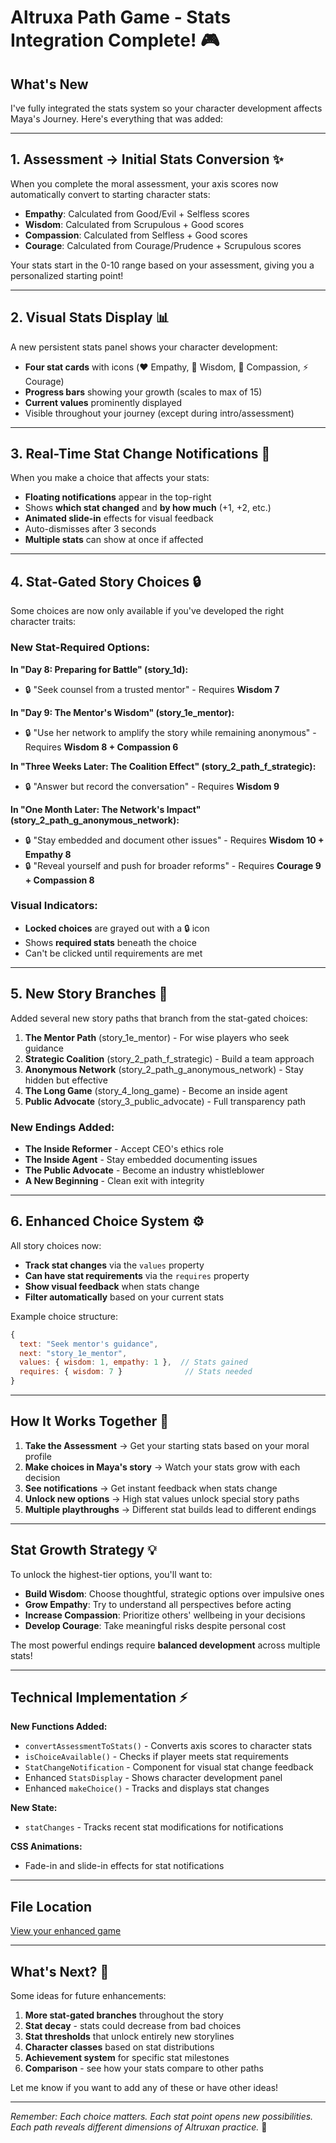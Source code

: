 # Altruxa Path Game - Stats Integration Complete! 🎮

## What's New

I've fully integrated the stats system so your character development affects Maya's Journey. Here's everything that was added:

---

## 1. **Assessment → Initial Stats Conversion** ✨

When you complete the moral assessment, your axis scores now automatically convert to starting character stats:

- **Empathy**: Calculated from Good/Evil + Selfless scores
- **Wisdom**: Calculated from Scrupulous + Good scores  
- **Compassion**: Calculated from Selfless + Good scores
- **Courage**: Calculated from Courage/Prudence + Scrupulous scores

Your stats start in the 0-10 range based on your assessment, giving you a personalized starting point!

---

## 2. **Visual Stats Display** 📊

A new persistent stats panel shows your character development:

- **Four stat cards** with icons (❤️ Empathy, 🧠 Wisdom, 🤝 Compassion, ⚡ Courage)
- **Progress bars** showing your growth (scales to max of 15)
- **Current values** prominently displayed
- Visible throughout your journey (except during intro/assessment)

---

## 3. **Real-Time Stat Change Notifications** 🔔

When you make a choice that affects your stats:

- **Floating notifications** appear in the top-right
- Shows **which stat changed** and **by how much** (+1, +2, etc.)
- **Animated slide-in** effects for visual feedback
- Auto-dismisses after 3 seconds
- **Multiple stats** can show at once if affected

---

## 4. **Stat-Gated Story Choices** 🔒

Some choices are now only available if you've developed the right character traits:

### New Stat-Required Options:

**In "Day 8: Preparing for Battle" (story_1d):**
- 🔒 "Seek counsel from a trusted mentor" - Requires **Wisdom 7**

**In "Day 9: The Mentor's Wisdom" (story_1e_mentor):**
- 🔒 "Use her network to amplify the story while remaining anonymous" - Requires **Wisdom 8 + Compassion 6**

**In "Three Weeks Later: The Coalition Effect" (story_2_path_f_strategic):**
- 🔒 "Answer but record the conversation" - Requires **Wisdom 9**

**In "One Month Later: The Network's Impact" (story_2_path_g_anonymous_network):**
- 🔒 "Stay embedded and document other issues" - Requires **Wisdom 10 + Empathy 8**
- 🔒 "Reveal yourself and push for broader reforms" - Requires **Courage 9 + Compassion 8**

### Visual Indicators:
- **Locked choices** are grayed out with a 🔒 icon
- Shows **required stats** beneath the choice
- Can't be clicked until requirements are met

---

## 5. **New Story Branches** 🌳

Added several new story paths that branch from the stat-gated choices:

1. **The Mentor Path** (story_1e_mentor) - For wise players who seek guidance
2. **Strategic Coalition** (story_2_path_f_strategic) - Build a team approach
3. **Anonymous Network** (story_2_path_g_anonymous_network) - Stay hidden but effective
4. **The Long Game** (story_4_long_game) - Become an inside agent
5. **Public Advocate** (story_3_public_advocate) - Full transparency path

### New Endings Added:
- **The Inside Reformer** - Accept CEO's ethics role
- **The Inside Agent** - Stay embedded documenting issues
- **The Public Advocate** - Become an industry whistleblower
- **A New Beginning** - Clean exit with integrity

---

## 6. **Enhanced Choice System** ⚙️

All story choices now:
- **Track stat changes** via the `values` property
- **Can have stat requirements** via the `requires` property
- **Show visual feedback** when stats change
- **Filter automatically** based on your current stats

Example choice structure:
```javascript
{
  text: "Seek mentor's guidance",
  next: "story_1e_mentor",
  values: { wisdom: 1, empathy: 1 },  // Stats gained
  requires: { wisdom: 7 }              // Stats needed
}
```

---

## How It Works Together 🎯

1. **Take the Assessment** → Get your starting stats based on your moral profile
2. **Make choices in Maya's story** → Watch your stats grow with each decision
3. **See notifications** → Get instant feedback when stats change
4. **Unlock new options** → High stat values unlock special story paths
5. **Multiple playthroughs** → Different stat builds lead to different endings

---

## Stat Growth Strategy 💡

To unlock the highest-tier options, you'll want to:

- **Build Wisdom**: Choose thoughtful, strategic options over impulsive ones
- **Grow Empathy**: Try to understand all perspectives before acting
- **Increase Compassion**: Prioritize others' wellbeing in your decisions
- **Develop Courage**: Take meaningful risks despite personal cost

The most powerful endings require **balanced development** across multiple stats!

---

## Technical Implementation ⚡

**New Functions Added:**
- `convertAssessmentToStats()` - Converts axis scores to character stats
- `isChoiceAvailable()` - Checks if player meets stat requirements
- `StatChangeNotification` - Component for visual stat change feedback
- Enhanced `StatsDisplay` - Shows character development panel
- Enhanced `makeChoice()` - Tracks and displays stat changes

**New State:**
- `statChanges` - Tracks recent stat modifications for notifications

**CSS Animations:**
- Fade-in and slide-in effects for stat notifications

---

## File Location

[View your enhanced game](computer:///mnt/user-data/outputs/altruxa-path-game-enhanced.jsx)

---

## What's Next? 🚀

Some ideas for future enhancements:

1. **More stat-gated branches** throughout the story
2. **Stat decay** - stats could decrease from bad choices
3. **Stat thresholds** that unlock entirely new storylines
4. **Character classes** based on stat distributions
5. **Achievement system** for specific stat milestones
6. **Comparison** - see how your stats compare to other paths

Let me know if you want to add any of these or have other ideas!

---

*Remember: Each choice matters. Each stat point opens new possibilities. Each path reveals different dimensions of Altruxan practice.* 🌟
